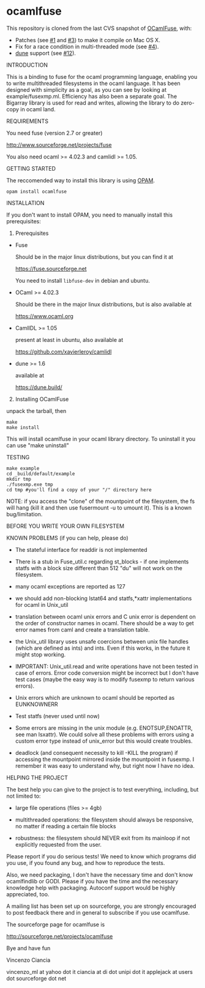ocamlfuse
=========

This repository is cloned from the last CVS snapshot of
[OCamlFuse](http://sourceforge.net/projects/ocamlfuse/), with:
* Patches (see [#1](https://github.com/astrada/ocamlfuse/pull/1) and [#3](https://github.com/astrada/ocamlfuse/pull/3)) to make it compile on Mac OS X.
* Fix for a race condition in multi-threaded mode (see [#4](https://github.com/astrada/ocamlfuse/issue/4)).
* [dune](https://github.com/ocaml/dune) support (see [#12](https://github.com/astrada/ocamlfuse/pull/12)).

INTRODUCTION

This is a binding to fuse for the ocaml programming language, enabling
you to write multithreaded filesystems in the ocaml language. It has
been designed with simplicity as a goal, as you can see by looking at
example/fusexmp.ml. Efficiency has also been a separate goal. The
Bigarray library is used for read and writes, allowing the library to
do zero-copy in ocaml land.

REQUIREMENTS

You need fuse (version 2.7 or greater)

http://www.sourceforge.net/projects/fuse

You also need ocaml >= 4.02.3 and camlidl >= 1.05.

GETTING STARTED

The reccomended way to install this library is using
[OPAM](http://opam.ocaml.org/).

    opam install ocamlfuse


INSTALLATION

If you don't want to install OPAM, you need to manually install this
prerequisites:

1) Prerequisites

- Fuse

  Should be in the major linux distributions, but you can find it at

  https://fuse.sourceforge.net

  You need to install `libfuse-dev` in debian and ubuntu.

- OCaml >= 4.02.3

  Should be there in the major linux distributions, but is also available at

  https://www.ocaml.org

- CamlIDL >= 1.05

  present at least in ubuntu, also available at

  https://github.com/xavierleroy/camlidl

- dune >= 1.6

  available at

  https://dune.build/

2) Installing OCamlFuse

  unpack the tarball, then

    make
    make install

  This will install ocamlfuse in your ocaml library directory. To uninstall
  it you can use "make uninstall"

TESTING

    make example
    cd _build/default/example
    mkdir tmp
    ./fusexmp.exe tmp
    cd tmp #you'll find a copy of your "/" directory here

NOTE: if you access the "clone" of the mountpoint of the filesystem, the fs will hang (kill it and then use fusermount -u to umount it). This is a known bug/limitation.

BEFORE YOU WRITE YOUR OWN FILESYSTEM

KNOWN PROBLEMS (if you can help, please do)

- The stateful interface for readdir is not implemented

- There is a stub in Fuse_util.c regarding st_blocks - if one
  implements statfs with a block size different
  than 512 "du" will not work on the filesystem.

- many ocaml exceptions are reported as 127

- we should add non-blocking lstat64 and statfs,*xattr implementations for
  ocaml in Unix_util

- translation between ocaml unix errors and C unix error is dependent
  on the order of constructor names in ocaml. There should be a way to
  get error names from caml and create a translation table.

- the Unix_util library uses unsafe coercions between unix file
  handles (which are defined as ints) and ints. Even if this works, in
  the future it might stop working.

- IMPORTANT: Unix_util.read and write operations have not been tested
  in case of errors. Error code conversion might be incorrect but I
  don't have test cases (maybe the easy way is to modify fusexmp to
  return various errors).

- Unix errors which are unknown to ocaml should be reported as EUNKNOWNERR

- Test statfs (never used until now)

- Some errors are missing in the unix module (e.g. ENOTSUP,ENOATTR,
  see man lsxattr). We could solve all these problems with errors using
  a custom error type instead of unix_error but this would create
  troubles.

- deadlock (and consequent necessity to kill -KILL the program) if
  accessing the mountpoint mirrored inside the mountpoint in
  fusexmp. I remember it was easy to understand why, but right now I
  have no idea.

HELPING THE PROJECT

The best help you can give to the project is to test everything,
including, but not limited to:

- large file operations (files >= 4gb)

- multithreaded operations: the filesystem should always be responsive,
  no matter if reading a certain file blocks

- robustness: the filesystem should NEVER exit from its mainloop if not
  explicitly requested from the user.

Please report if you do serious tests! We need to know which programs
did you use, if you found any bug, and how to reproduce the tests.

Also, we need packaging, I don't have the necessary time and don't know
ocamlfindlib or GODI. Please if you have the time and the necessary
knowledge help with packaging. Autoconf support would be highly appreciated,
too.

 A mailing list has been set up on sourceforge, you are strongly
encouraged to post feedback there and in general to subscribe if you use ocamlfuse.

The sourceforge page for ocamlfuse is

http://sourceforge.net/projects/ocamlfuse

Bye and have fun

Vincenzo Ciancia

vincenzo_ml at yahoo dot it
ciancia at di dot unipi dot it
applejack at users dot sourceforge dot net
